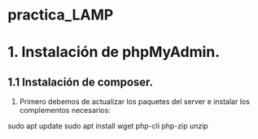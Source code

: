 # practica_LAMP

# 1. Instalación de phpMyAdmin.

## 1.1 Instalación de composer.

1. Primero debemos de actualizar los paquetes del server e instalar los complementos necesarios:

  sudo apt update
  sudo apt install wget php-cli php-zip unzip













